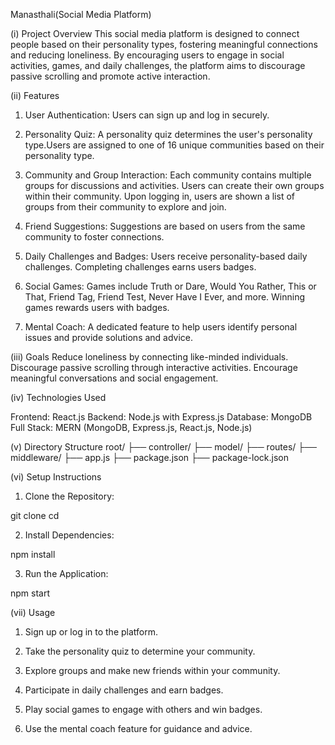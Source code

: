 Manasthali(Social Media Platform)

(i) Project Overview
This social media platform is designed to connect people based on their personality types, fostering meaningful connections and reducing loneliness. By encouraging users to engage in social activities, games, and daily challenges, the platform aims to discourage passive scrolling and promote active interaction.

(ii) Features
1. User Authentication:
Users can sign up and log in securely.

2. Personality Quiz:
A personality quiz determines the user's personality type.Users are assigned to one of 16 unique communities based on their personality type.

3. Community and Group Interaction:
Each community contains multiple groups for discussions and activities. Users can create their own groups within their community. Upon logging in, users are shown a list of groups from their community to explore and join.

4. Friend Suggestions:
Suggestions are based on users from the same community to foster connections.

5. Daily Challenges and Badges:
Users receive personality-based daily challenges. Completing challenges earns users badges.

6. Social Games:
Games include Truth or Dare, Would You Rather, This or That, Friend Tag, Friend Test, Never Have I Ever, and more. Winning games rewards users with badges.

7. Mental Coach:
A dedicated feature to help users identify personal issues and provide solutions and advice.

(iii) Goals
Reduce loneliness by connecting like-minded individuals. Discourage passive scrolling through interactive activities. Encourage meaningful conversations and social engagement.

(iv) Technologies Used

Frontend: React.js
Backend: Node.js with Express.js
Database: MongoDB
Full Stack: MERN (MongoDB, Express.js, React.js, Node.js)

(v) Directory Structure
root/
├── controller/
├── model/
├── routes/
├── middleware/
├── app.js
├── package.json
├── package-lock.json

(vi) Setup Instructions

1. Clone the Repository:

git clone <repository-url>
cd <repository-directory>

2. Install Dependencies:

npm install

3. Run the Application:

npm start

(vii) Usage

1. Sign up or log in to the platform.

2. Take the personality quiz to determine your community.

3. Explore groups and make new friends within your community.

4. Participate in daily challenges and earn badges.

5. Play social games to engage with others and win badges.

6. Use the mental coach feature for guidance and advice.
